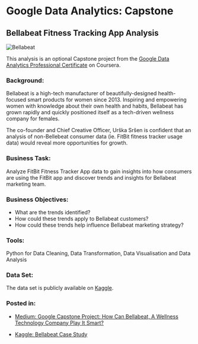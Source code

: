 # Google Data Analytics: Capstone
## Bellabeat Fitness Tracking App Analysis

![Bellabeat](https://user-images.githubusercontent.com/81607668/127726632-fe6da755-6267-4227-8740-77d3275f446e.png)

This analysis is an optional Capstone project from the [Google Data Analytics Professional Certificate](https://www.coursera.org/professional-certificates/google-data-analytics) on Coursera. 

### Background:
Bellabeat is a high-tech manufacturer of beautifully-designed health-focused smart products for women since 2013. Inspiring and empowering women with knowledge about their own health and habits, Bellabeat has grown rapidly and quickly positioned itself as a tech-driven wellness company for females.

The co-founder and Chief Creative Officer, Urška Sršen is confident that an analysis of non-Bellebeat consumer data (ie. FitBit fitness tracker usage data) would reveal more opportunities for growth.

### Business Task:
Analyze FitBit Fitness Tracker App data to gain insights into how consumers are using the FitBit app and discover trends and insights for Bellabeat marketing team.

### Business Objectives:
- What are the trends identified?
- How could these trends apply to Bellabeat customers?
- How could these trends help influence Bellabeat marketing strategy?

### Tools:
Python for Data Cleaning, Data Transformation, Data Visualisation and Data Analysis

### Data Set:
The data set is publicly available on [Kaggle](https://www.kaggle.com/arashnic/fitbit).

### Posted in:
- [Medium: Google Capstone Project: How Can Bellabeat, A Wellness Technology Company Play It Smart?](https://katiehuangx.medium.com/this-case-study-is-for-google-data-analytics-gda-capstone-project-course-54047cccf7cb)

- [Kaggle: Bellabeat Case Study](https://www.kaggle.com/katiehuangx/googleda-bellabeat)
